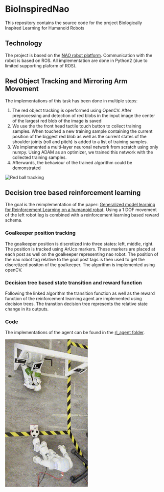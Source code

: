 # BioInspiredNao
This repository contains the source code for the project Biologically Inspired Learning for Humanoid Robots 

## Technology
The project is based on the [NAO robot platform](https://www.aldebaran.com/en/nao). Communication with the robot is based 
on ROS. All implementation are done in Python2 (due to limited supporting plaform of ROS). 

## Red Object Tracking and Mirroring Arm Movement
The implementations of this task has been done in multiple steps:
1. The red object tracking is operformed using OpenCV. After preprocessing and detection of red blobs in the input image the center of the largest
 red blob of the image is saved
2. We use the the front head tactile touch button to collect training samples. When touched a new training sample containing the current position of the biggest
   red blob as well as the current states of the shoulder joints (roll and pitch) is added to a list of training samples.  
3. We implemented a multi-layer neuronal network from scratch using only numpy. Using ADAM as an optimizer, we trained this network with the collected training samples.
4. Afterwards, the behaviour of the trained algorithm could be demonstrated

![Red ball tracking](ezgif-5-9c296fb4f0.gif)

## Decision tree based reinforcement learning

The goal is the reimplementation of the paper: [Generalized model learning for Reinforcement Learning on a humanoid robot](https://ieeexplore.ieee.org/abstract/document/5509181). Using a 1 DOF movement of the left robot leg is combined with a reinforcement learning based reward schema. 

### Goalkeeper position tracking

The goalkeeper position is discretized into three states: left, middle, right. The position is tracked using ArUco markers. These markers are placed at each post as well on the goalkeeper representing nao robot. The position of the nao robot tag relative to the goal post tags is then used to get the discretized positon of the goalkeeper. The algorithm is implemented using openCV. 

### Decision tree based state transition and reward function 

Following the linked algorithm the transition function as well as the reward function of the reinforcement learning agent are implemented using decision trees. The transtion decision tree represents the relative state change in its outputs. 

### Code
The implementations of the agent can be found in the [rl_agent folder](./rl_agent). 

![RL Agent Demo](rl_demo.gif)
